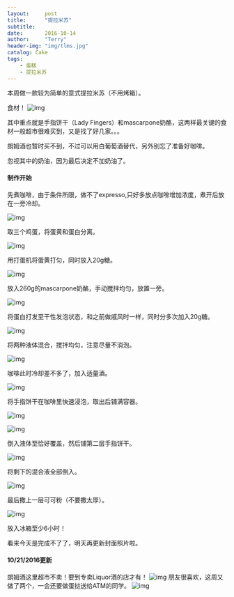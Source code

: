 ```yaml
---
layout:     post
title:      "提拉米苏"
subtitle:   
date:       2016-10-14
author:     "Terry"
header-img: "img/tlms.jpg"
catalog: Cake
tags:
    - 蛋糕
    - 提拉米苏
---
```

本周做一款较为简单的意式提拉米苏（不用烤箱）。

食材！
![img](http://odmaovtkc.bkt.clouddn.com/image/tlms/20161014_184445.jpg)

其中重点就是手指饼干（Lady Fingers）和mascarpone奶酪，这两样最关键的食材一般超市很难买到，又是找了好几家。。。

朗姆酒也暂时买不到，不过可以用白葡萄酒替代，另外别忘了准备好咖啡。

忽视其中的奶油，因为最后决定不加奶油了。

#### 制作开始

先煮咖啡，由于条件所限，做不了expresso,只好多放点咖啡增加浓度，煮开后放在一旁冷却。

![img](http://odmaovtkc.bkt.clouddn.com/image/tlms/20161014_175604.jpg)

取三个鸡蛋，将蛋黄和蛋白分离。

![img](http://odmaovtkc.bkt.clouddn.com/image/tlms/20161014_185501.jpg)

用打蛋机将蛋黄打匀，同时放入20g糖。

![img](http://odmaovtkc.bkt.clouddn.com/image/tlms/20161014_185635.jpg)

放入260g的mascarpone奶酪，手动搅拌均匀，放置一旁。

![img](http://odmaovtkc.bkt.clouddn.com/image/tlms/20161014_190454.jpg)

将蛋白打发至干性发泡状态，和之前做戚风时一样，同时分多次加入20g糖。

![img](http://odmaovtkc.bkt.clouddn.com/image/tlms/20161014_190827.jpg)

将两种液体混合，搅拌均匀，注意尽量不消泡。

![img](http://odmaovtkc.bkt.clouddn.com/image/tlms/20161014_191916.jpg)

咖啡此时冷却差不多了，加入适量酒。

![img](http://odmaovtkc.bkt.clouddn.com/image/tlms/20161014_184543.jpg)

将手指饼干在咖啡里快速浸泡，取出后铺满容器。

![img](http://odmaovtkc.bkt.clouddn.com/image/tlms/20161014_192030.jpg)

![img](http://odmaovtkc.bkt.clouddn.com/image/tlms/20161014_192139.jpg)

倒入液体至恰好覆盖，然后铺第二层手指饼干。

![img](http://odmaovtkc.bkt.clouddn.com/image/tlms/20161014_200157.jpg)

将剩下的混合液全部倒入。

![img](http://odmaovtkc.bkt.clouddn.com/image/tlms/20161014_200405.jpg)

最后撒上一层可可粉（不要撒太厚）。

![img](http://odmaovtkc.bkt.clouddn.com/image/tlms/20161014_200907.jpg)

放入冰箱至少6小时！

看来今天是完成不了了，明天再更新封面照片啦。

#### 10/21/2016更新
朗姆酒这里超市不卖！要到专卖Liquor酒的店才有！
![img](http://odmaovtkc.bkt.clouddn.com/image/tlms/20161015_100306.jpg)
朋友很喜欢，这周又做了两个，一会还要做蛋挞送给ATM的同学。
![img](http://odmaovtkc.bkt.clouddn.com/tlms.jpg)

